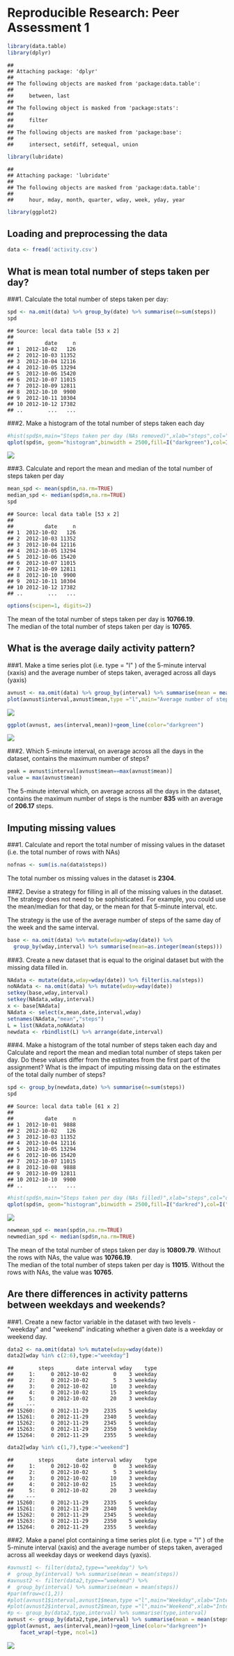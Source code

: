 # Reproducible Research: Peer Assessment 1

```r
library(data.table)
library(dplyr)
```

```
## 
## Attaching package: 'dplyr'
## 
## The following objects are masked from 'package:data.table':
## 
##     between, last
## 
## The following object is masked from 'package:stats':
## 
##     filter
## 
## The following objects are masked from 'package:base':
## 
##     intersect, setdiff, setequal, union
```

```r
library(lubridate)
```

```
## 
## Attaching package: 'lubridate'
## 
## The following objects are masked from 'package:data.table':
## 
##     hour, mday, month, quarter, wday, week, yday, year
```

```r
library(ggplot2)
```
## Loading and preprocessing the data

```r
data <- fread('activity.csv')
```

## What is mean total number of steps taken per day?

###1. Calculate the total number of steps taken per day:

```r
spd <- na.omit(data) %>% group_by(date) %>% summarise(n=sum(steps))
spd
```

```
## Source: local data table [53 x 2]
## 
##          date     n
## 1  2012-10-02   126
## 2  2012-10-03 11352
## 3  2012-10-04 12116
## 4  2012-10-05 13294
## 5  2012-10-06 15420
## 6  2012-10-07 11015
## 7  2012-10-09 12811
## 8  2012-10-10  9900
## 9  2012-10-11 10304
## 10 2012-10-12 17382
## ..        ...   ...
```

###2. Make a histogram of the total number of steps taken each day

```r
#hist(spd$n,main="Steps taken per day (NAs removed)",xlab="steps",col="darkgreen")
qplot(spd$n, geom="histogram",binwidth = 2500,fill=I("darkgreen"),col=I("black"),ylab="Frequency",xlab="Steps",main="Steps taken per day (NAs removed)")
```

![](PA1_template_files/figure-html/unnamed-chunk-4-1.png) 

###3. Calculate and report the mean and median of the total number of steps taken per day

```r
mean_spd <- mean(spd$n,na.rm=TRUE)
median_spd <- median(spd$n,na.rm=TRUE)
spd
```

```
## Source: local data table [53 x 2]
## 
##          date     n
## 1  2012-10-02   126
## 2  2012-10-03 11352
## 3  2012-10-04 12116
## 4  2012-10-05 13294
## 5  2012-10-06 15420
## 6  2012-10-07 11015
## 7  2012-10-09 12811
## 8  2012-10-10  9900
## 9  2012-10-11 10304
## 10 2012-10-12 17382
## ..        ...   ...
```

```r
options(scipen=1, digits=2)
```

The mean of the total number of steps taken per day is **10766.19**.  
The median of the total number of steps taken per day is **10765**.

## What is the average daily activity pattern?

###1. Make a time series plot (i.e. type = "l" ) of the 5-minute interval (xaxis) and the average number of steps taken, averaged across all days (yaxis)

```r
avnust <- na.omit(data) %>% group_by(interval) %>% summarise(mean = mean(steps))
plot(avnust$interval,avnust$mean,type ="l",main="Average number of steps taken per 5-minute interval",xlab="Interval",ylab="Number of steps")
```

![](PA1_template_files/figure-html/unnamed-chunk-6-1.png) 

```r
ggplot(avnust, aes(interval,mean))+geom_line(color="darkgreen")
```

![](PA1_template_files/figure-html/unnamed-chunk-6-2.png) 

###2. Which 5-minute interval, on average across all the days in the dataset, contains the maximum number of steps?

```r
peak = avnust$interval[avnust$mean==max(avnust$mean)]
value = max(avnust$mean)
```

The 5-minute interval which, on average across all the days in the dataset, contains the maximum number of steps is the number **835** with an average of **206.17** steps. 

## Imputing missing values

###1. Calculate and report the total number of missing values in the dataset (i.e. the total number of rows with NAs)

```r
nofnas <- sum(is.na(data$steps))
```

The total number os missing values in the dataset is **2304**.

###2. Devise a strategy for filling in all of the missing values in the dataset. The strategy does not need to be sophisticated. For example, you could use the mean/median for that day, or the mean for that 5-minute interval, etc.

The strategy is the use of the average number of steps of the same day of the week and the same interval.


```r
base <- na.omit(data) %>% mutate(wday=wday(date)) %>%
  group_by(wday,interval) %>% summarise(mean=as.integer(mean(steps)))
```


###3. Create a new dataset that is equal to the original dataset but with the missing data filled in.

```r
NAdata <- mutate(data,wday=wday(date)) %>% filter(is.na(steps))
noNAdata <- na.omit(data) %>% mutate(wday=wday(date))
setkey(base,wday,interval)
setkey(NAdata,wday,interval)
x <- base[NAdata]
NAdata <- select(x,mean,date,interval,wday)
setnames(NAdata,"mean","steps")
L = list(NAdata,noNAdata)
newdata <- rbindlist(L) %>% arrange(date,interval)
```

###4. Make a histogram of the total number of steps taken each day and Calculate and report the mean and median total number of steps taken per day. Do these values differ from the estimates from the first part of the assignment? What is the impact of imputing missing data on the estimates of the total daily number of steps?

```r
spd <- group_by(newdata,date) %>% summarise(n=sum(steps))
spd
```

```
## Source: local data table [61 x 2]
## 
##          date     n
## 1  2012-10-01  9888
## 2  2012-10-02   126
## 3  2012-10-03 11352
## 4  2012-10-04 12116
## 5  2012-10-05 13294
## 6  2012-10-06 15420
## 7  2012-10-07 11015
## 8  2012-10-08  9888
## 9  2012-10-09 12811
## 10 2012-10-10  9900
## ..        ...   ...
```

```r
#hist(spd$n,main="Steps taken per day (NAs filled)",xlab="steps",col="darkblue")
qplot(spd$n, geom="histogram",binwidth = 2500,fill=I("darkred"),col=I("black"),ylab="Frequency",xlab="Steps",main="Steps taken per day (NAs filled)")
```

![](PA1_template_files/figure-html/unnamed-chunk-11-1.png) 

```r
newmean_spd <- mean(spd$n,na.rm=TRUE)
newmedian_spd <- median(spd$n,na.rm=TRUE)
```

The mean of the total number of steps taken per day is **10809.79**. Without the rows with NAs, the value was **10766.19**.  
The median of the total number of steps taken per day is **11015**. Without the rows with NAs, the value was **10765**.  

## Are there differences in activity patterns between weekdays and weekends?

###1. Create a new factor variable in the dataset with two levels - "weekday" and "weekend" indicating whether a given date is a weekday or weekend day.

```r
data2 <- na.omit(data) %>% mutate(wday=wday(date))
data2[wday %in% c(2:6),type:="weekday"]
```

```
##        steps       date interval wday    type
##     1:     0 2012-10-02        0    3 weekday
##     2:     0 2012-10-02        5    3 weekday
##     3:     0 2012-10-02       10    3 weekday
##     4:     0 2012-10-02       15    3 weekday
##     5:     0 2012-10-02       20    3 weekday
##    ---                                       
## 15260:     0 2012-11-29     2335    5 weekday
## 15261:     0 2012-11-29     2340    5 weekday
## 15262:     0 2012-11-29     2345    5 weekday
## 15263:     0 2012-11-29     2350    5 weekday
## 15264:     0 2012-11-29     2355    5 weekday
```

```r
data2[wday %in% c(1,7),type:="weekend"]
```

```
##        steps       date interval wday    type
##     1:     0 2012-10-02        0    3 weekday
##     2:     0 2012-10-02        5    3 weekday
##     3:     0 2012-10-02       10    3 weekday
##     4:     0 2012-10-02       15    3 weekday
##     5:     0 2012-10-02       20    3 weekday
##    ---                                       
## 15260:     0 2012-11-29     2335    5 weekday
## 15261:     0 2012-11-29     2340    5 weekday
## 15262:     0 2012-11-29     2345    5 weekday
## 15263:     0 2012-11-29     2350    5 weekday
## 15264:     0 2012-11-29     2355    5 weekday
```

###2. Make a panel plot containing a time series plot (i.e. type = "l" ) of the 5-minute interval (xaxis) and the average number of steps taken, averaged across all weekday days or weekend days (yaxis). 

```r
#avnust1 <- filter(data2,type=="weekday") %>%
#  group_by(interval) %>% summarise(mean = mean(steps))
#avnust2 <- filter(data2,type=="weekend") %>%
#  group_by(interval) %>% summarise(mean = mean(steps))
#par(mfrow=c(1,2))
#plot(avnust1$interval,avnust1$mean,type ="l",main="Weekday",xlab="Interval",ylab="Number of steps",ylim=c(0,200))
#plot(avnust2$interval,avnust2$mean,type ="l",main="Weekend",xlab="Interval",ylab="Number of steps",ylim=c(0,200))
#p <- group_by(data2,type,interval) %>% summarise(type,interval) 
avnust <- group_by(data2,type,interval) %>% summarise(mean = mean(steps))
ggplot(avnust, aes(interval,mean))+geom_line(color="darkgreen")+
    facet_wrap(~type, ncol=1)
```

![](PA1_template_files/figure-html/unnamed-chunk-13-1.png) 
